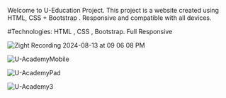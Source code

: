 Welcome to U-Education Project. This project is a website created using HTML, CSS + Bootstrap . Responsive and compatible with all devices.

#Technologies: HTML , CSS , Bootstrap. Full Responsive

![Zight Recording 2024-08-13 at 09 06 08 PM](https://github.com/user-attachments/assets/dd062cbc-09a3-4cb6-b1ed-c7ff81181ed0)


![U-AcademyMobile](https://github.com/user-attachments/assets/ec420316-5572-47fb-9d9d-3ce88daab6c7)

![U-AcademyPad](https://github.com/user-attachments/assets/ee95720d-77ec-4789-8baa-4a610972b949)

![U-Academy3](https://github.com/user-attachments/assets/96f0b8ab-6ed5-4fe4-80a0-e21fd4e5c265)
